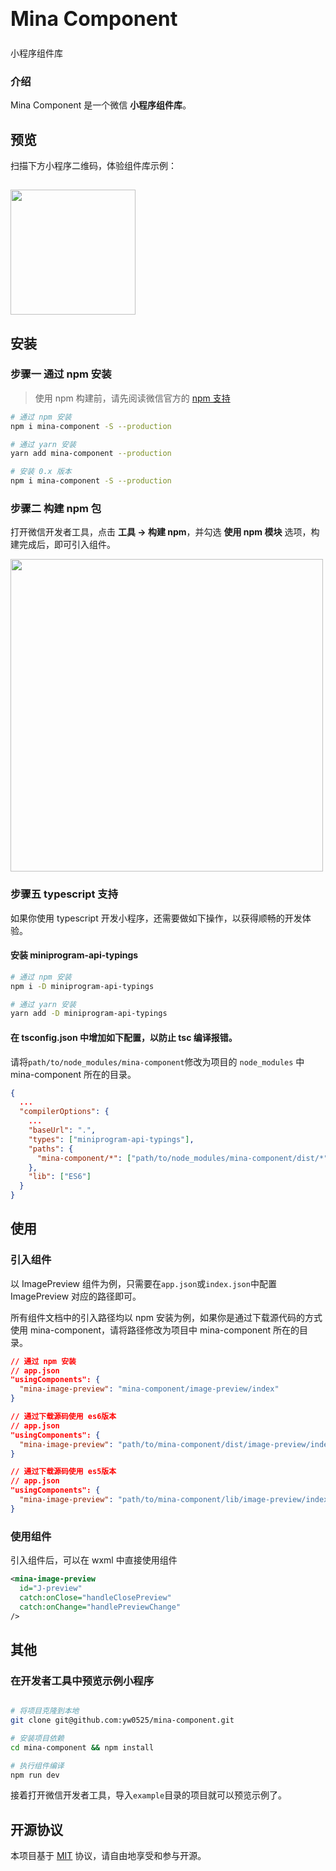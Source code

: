 <div>
  <h2 style="margin: 0; font-size: 32px; line-height: 60px;">Mina Component</h2>
  <p>小程序组件库</p>
</div>

### 介绍

Mina Component 是一个微信 **小程序组件库**。

## 预览

扫描下方小程序二维码，体验组件库示例：

<img src="https://img.yueluo.club/personal/mina_icon.jpg" style="width: 200px; height: 200px; margin-top: 15px; box-shadow: none" >

## 安装

### 步骤一 通过 npm 安装

> 使用 npm 构建前，请先阅读微信官方的 [npm 支持](https://developers.weixin.qq.com/miniprogram/dev/devtools/npm.html)

```bash
# 通过 npm 安装
npm i mina-component -S --production

# 通过 yarn 安装
yarn add mina-component --production

# 安装 0.x 版本
npm i mina-component -S --production
```

### 步骤二 构建 npm 包

打开微信开发者工具，点击 **工具 -> 构建 npm**，并勾选 **使用 npm 模块** 选项，构建完成后，即可引入组件。

<img style="width: 500px;" src="https://img.yzcdn.cn/public_files/2019/08/15/fa0549210055976cb63798503611ce3d.png" />

### 步骤五 typescript 支持

如果你使用 typescript 开发小程序，还需要做如下操作，以获得顺畅的开发体验。

#### 安装 miniprogram-api-typings

```bash
# 通过 npm 安装
npm i -D miniprogram-api-typings

# 通过 yarn 安装
yarn add -D miniprogram-api-typings
```

#### 在 tsconfig.json 中增加如下配置，以防止 tsc 编译报错。

请将`path/to/node_modules/mina-component`修改为项目的 `node_modules` 中 mina-component 所在的目录。

```json
{
  ...
  "compilerOptions": {
    ...
    "baseUrl": ".",
    "types": ["miniprogram-api-typings"],
    "paths": {
      "mina-component/*": ["path/to/node_modules/mina-component/dist/*"]
    },
    "lib": ["ES6"]
  }
}
```

## 使用

### 引入组件

以 ImagePreview 组件为例，只需要在`app.json`或`index.json`中配置 ImagePreview 对应的路径即可。

所有组件文档中的引入路径均以 npm 安装为例，如果你是通过下载源代码的方式使用 mina-component，请将路径修改为项目中 mina-component 所在的目录。

```json
// 通过 npm 安装
// app.json
"usingComponents": {
  "mina-image-preview": "mina-component/image-preview/index"
}
```

```json
// 通过下载源码使用 es6版本
// app.json
"usingComponents": {
  "mina-image-preview": "path/to/mina-component/dist/image-preview/index"
}
```

```json
// 通过下载源码使用 es5版本
// app.json
"usingComponents": {
  "mina-image-preview": "path/to/mina-component/lib/image-preview/index"
}
```

### 使用组件

引入组件后，可以在 wxml 中直接使用组件

```xml
<mina-image-preview
  id="J-preview"
  catch:onClose="handleClosePreview"
  catch:onChange="handlePreviewChange"
/>
```

## 其他

### 在开发者工具中预览示例小程序

```bash

# 将项目克隆到本地
git clone git@github.com:yw0525/mina-component.git

# 安装项目依赖
cd mina-component && npm install

# 执行组件编译
npm run dev

```

接着打开微信开发者工具，导入`example`目录的项目就可以预览示例了。

## 开源协议

本项目基于 [MIT](https://zh.wikipedia.org/wiki/MIT%E8%A8%B1%E5%8F%AF%E8%AD%89) 协议，请自由地享受和参与开源。
